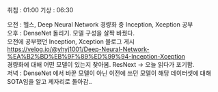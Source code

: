 취침 : 01:00
기상 : 06:30

오전 : 헬스, Deep Neural Network 경량화 중 Inception, Xception 공부  
오후 : DenseNet 돌리기. 모델 구성을 살짝 바꿨다.  
오전에 공부했던 Inception, Xception 블로그 게시 https://velog.io/@yhyj1001/Deep-Neural-Network-%EA%B2%BD%EB%9F%89%ED%99%94-Inception-Xception  
경량화에 대해 어떤 모델이 있는지 찾아봄. ResNext -> 오늘 읽다가 포기함.  
저녁 : DenseNet 에서 바꾼 모델이 아닌 이전에 쓰던 모델이 해당 데이터셋에 대해 SOTA임을 알고 제자리로 돌아감..
